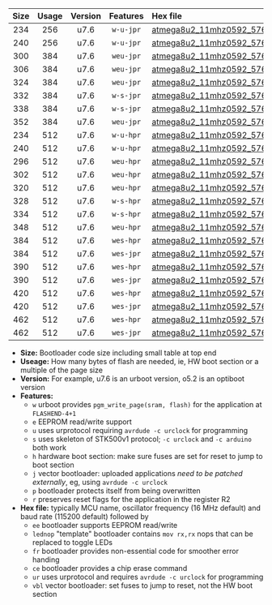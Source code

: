 |Size|Usage|Version|Features|Hex file|
|:-:|:-:|:-:|:-:|:--|
|234|256|u7.6|`w-u-jpr`|[atmega8u2_11mhz0592_57600bps_ur_vbl.hex](https://raw.githubusercontent.com/stefanrueger/urboot/main//atmega8u2_11mhz0592_57600bps_ur_vbl.hex)|
|240|256|u7.6|`w-u-jpr`|[atmega8u2_11mhz0592_57600bps_lednop_ur_vbl.hex](https://raw.githubusercontent.com/stefanrueger/urboot/main//atmega8u2_11mhz0592_57600bps_lednop_ur_vbl.hex)|
|300|384|u7.6|`weu-jpr`|[atmega8u2_11mhz0592_57600bps_ee_ur_vbl.hex](https://raw.githubusercontent.com/stefanrueger/urboot/main//atmega8u2_11mhz0592_57600bps_ee_ur_vbl.hex)|
|306|384|u7.6|`weu-jpr`|[atmega8u2_11mhz0592_57600bps_ee_lednop_ur_vbl.hex](https://raw.githubusercontent.com/stefanrueger/urboot/main//atmega8u2_11mhz0592_57600bps_ee_lednop_ur_vbl.hex)|
|324|384|u7.6|`weu-jpr`|[atmega8u2_11mhz0592_57600bps_ee_lednop_fr_ur_vbl.hex](https://raw.githubusercontent.com/stefanrueger/urboot/main//atmega8u2_11mhz0592_57600bps_ee_lednop_fr_ur_vbl.hex)|
|332|384|u7.6|`w-s-jpr`|[atmega8u2_11mhz0592_57600bps_vbl.hex](https://raw.githubusercontent.com/stefanrueger/urboot/main//atmega8u2_11mhz0592_57600bps_vbl.hex)|
|338|384|u7.6|`w-s-jpr`|[atmega8u2_11mhz0592_57600bps_lednop_vbl.hex](https://raw.githubusercontent.com/stefanrueger/urboot/main//atmega8u2_11mhz0592_57600bps_lednop_vbl.hex)|
|352|384|u7.6|`weu-jpr`|[atmega8u2_11mhz0592_57600bps_ee_lednop_fr_ce_ur_vbl.hex](https://raw.githubusercontent.com/stefanrueger/urboot/main//atmega8u2_11mhz0592_57600bps_ee_lednop_fr_ce_ur_vbl.hex)|
|234|512|u7.6|`w-u-hpr`|[atmega8u2_11mhz0592_57600bps_ur.hex](https://raw.githubusercontent.com/stefanrueger/urboot/main//atmega8u2_11mhz0592_57600bps_ur.hex)|
|240|512|u7.6|`w-u-hpr`|[atmega8u2_11mhz0592_57600bps_lednop_ur.hex](https://raw.githubusercontent.com/stefanrueger/urboot/main//atmega8u2_11mhz0592_57600bps_lednop_ur.hex)|
|296|512|u7.6|`weu-hpr`|[atmega8u2_11mhz0592_57600bps_ee_ur.hex](https://raw.githubusercontent.com/stefanrueger/urboot/main//atmega8u2_11mhz0592_57600bps_ee_ur.hex)|
|302|512|u7.6|`weu-hpr`|[atmega8u2_11mhz0592_57600bps_ee_lednop_ur.hex](https://raw.githubusercontent.com/stefanrueger/urboot/main//atmega8u2_11mhz0592_57600bps_ee_lednop_ur.hex)|
|320|512|u7.6|`weu-hpr`|[atmega8u2_11mhz0592_57600bps_ee_lednop_fr_ur.hex](https://raw.githubusercontent.com/stefanrueger/urboot/main//atmega8u2_11mhz0592_57600bps_ee_lednop_fr_ur.hex)|
|328|512|u7.6|`w-s-hpr`|[atmega8u2_11mhz0592_57600bps.hex](https://raw.githubusercontent.com/stefanrueger/urboot/main//atmega8u2_11mhz0592_57600bps.hex)|
|334|512|u7.6|`w-s-hpr`|[atmega8u2_11mhz0592_57600bps_lednop.hex](https://raw.githubusercontent.com/stefanrueger/urboot/main//atmega8u2_11mhz0592_57600bps_lednop.hex)|
|348|512|u7.6|`weu-hpr`|[atmega8u2_11mhz0592_57600bps_ee_lednop_fr_ce_ur.hex](https://raw.githubusercontent.com/stefanrueger/urboot/main//atmega8u2_11mhz0592_57600bps_ee_lednop_fr_ce_ur.hex)|
|384|512|u7.6|`wes-hpr`|[atmega8u2_11mhz0592_57600bps_ee.hex](https://raw.githubusercontent.com/stefanrueger/urboot/main//atmega8u2_11mhz0592_57600bps_ee.hex)|
|384|512|u7.6|`wes-jpr`|[atmega8u2_11mhz0592_57600bps_ee_vbl.hex](https://raw.githubusercontent.com/stefanrueger/urboot/main//atmega8u2_11mhz0592_57600bps_ee_vbl.hex)|
|390|512|u7.6|`wes-hpr`|[atmega8u2_11mhz0592_57600bps_ee_lednop.hex](https://raw.githubusercontent.com/stefanrueger/urboot/main//atmega8u2_11mhz0592_57600bps_ee_lednop.hex)|
|390|512|u7.6|`wes-jpr`|[atmega8u2_11mhz0592_57600bps_ee_lednop_vbl.hex](https://raw.githubusercontent.com/stefanrueger/urboot/main//atmega8u2_11mhz0592_57600bps_ee_lednop_vbl.hex)|
|420|512|u7.6|`wes-hpr`|[atmega8u2_11mhz0592_57600bps_ee_lednop_fr.hex](https://raw.githubusercontent.com/stefanrueger/urboot/main//atmega8u2_11mhz0592_57600bps_ee_lednop_fr.hex)|
|420|512|u7.6|`wes-jpr`|[atmega8u2_11mhz0592_57600bps_ee_lednop_fr_vbl.hex](https://raw.githubusercontent.com/stefanrueger/urboot/main//atmega8u2_11mhz0592_57600bps_ee_lednop_fr_vbl.hex)|
|462|512|u7.6|`wes-hpr`|[atmega8u2_11mhz0592_57600bps_ee_lednop_fr_ce.hex](https://raw.githubusercontent.com/stefanrueger/urboot/main//atmega8u2_11mhz0592_57600bps_ee_lednop_fr_ce.hex)|
|462|512|u7.6|`wes-jpr`|[atmega8u2_11mhz0592_57600bps_ee_lednop_fr_ce_vbl.hex](https://raw.githubusercontent.com/stefanrueger/urboot/main//atmega8u2_11mhz0592_57600bps_ee_lednop_fr_ce_vbl.hex)|

- **Size:** Bootloader code size including small table at top end
- **Useage:** How many bytes of flash are needed, ie, HW boot section or a multiple of the page size
- **Version:** For example, u7.6 is an urboot version, o5.2 is an optiboot version
- **Features:**
  + `w` urboot provides `pgm_write_page(sram, flash)` for the application at `FLASHEND-4+1`
  + `e` EEPROM read/write support
  + `u` uses urprotocol requiring `avrdude -c urclock` for programming
  + `s` uses skeleton of STK500v1 protocol; `-c urclock` and `-c arduino` both work
  + `h` hardware boot section: make sure fuses are set for reset to jump to boot section
  + `j` vector bootloader: uploaded applications *need to be patched externally*, eg, using `avrdude -c urclock`
  + `p` bootloader protects itself from being overwritten
  + `r` preserves reset flags for the application in the register R2
- **Hex file:** typically MCU name, oscillator frequency (16 MHz default) and baud rate (115200 default) followed by
  + `ee` bootloader supports EEPROM read/write
  + `lednop` "template" bootloader contains `mov rx,rx` nops that can be replaced to toggle LEDs
  + `fr` bootloader provides non-essential code for smoother error handing
  + `ce` bootloader provides a chip erase command
  + `ur` uses urprotocol and requires `avrdude -c urclock` for programming
  + `vbl` vector bootloader: set fuses to jump to reset, not the HW boot section
